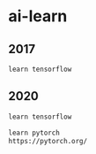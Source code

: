 # ai-learn
## 2017
```
learn tensorflow
```

## 2020
```markdown
learn tensorflow

learn pytorch
https://pytorch.org/
```
